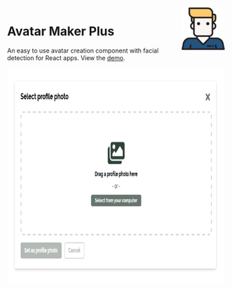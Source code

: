 <img align="right" width="100" height="100" src="https://raw.githubusercontent.com/milespratt/avatar-maker-plus/development/src/assets/user.png">

# Avatar Maker Plus

An easy to use avatar creation component with facial detection for React apps. View the [demo](https://avatar-maker-plus.netlify.com).

<!-- <p align="center"> -->
  <img align="center" height="500" src="https://raw.githubusercontent.com/milespratt/avatar-maker-plus/development/src/assets/screenshot.png">
<!-- </p> -->
